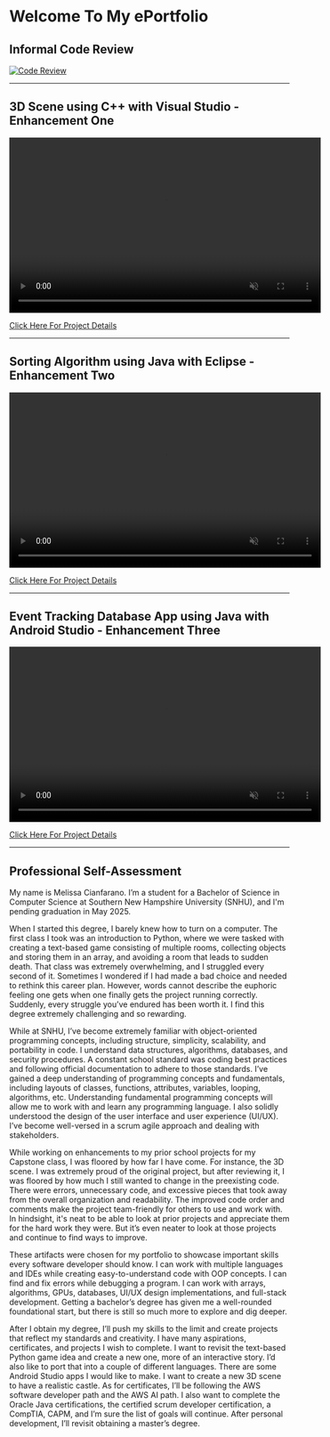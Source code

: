# Welcome To My ePortfolio

## Informal Code Review
[![Code Review](https://img.youtube.com/vi/yvcHImLN97k/maxresdefault.jpg)](https://www.youtube.com/watch?v=yvcHImLN97k)


***
## 3D Scene using C++ with Visual Studio - Enhancement One

<video width="560" height="315" controls loop="" muted = "" autoplay="">
  <source src="https://github.com/melcian404/melcian404.github.io/raw/refs/heads/main/docs/assets/3Dvid.mp4">
</video>



[Click Here For Project Details](https://github.com/melcian404/CPP-3D-Scene)

***

## Sorting Algorithm using Java with Eclipse - Enhancement Two

<video width="560" height="315" controls loop="" muted = "" autoplay="">
  <source src="https://github.com/melcian404/melcian404.github.io/raw/refs/heads/main/docs/assets/Algorithm.mp4">
</video>



[Click Here For Project Details](https://github.com/melcian404/Java-Sorting-Algorithm)


***
## Event Tracking Database App using Java with Android Studio - Enhancement Three

<video width="560" height="315" controls loop="" muted = "" autoplay="">
  <source src="https://github.com/melcian404/melcian404.github.io/raw/refs/heads/main/docs/assets/SignUpDatabase.mp4">
</video>

[Click Here For Project Details](https://github.com/melcian404/Java-Event-Track)

***
## Professional Self-Assessment
  
My name is Melissa Cianfarano. I’m a student for a Bachelor of Science in Computer Science at Southern New Hampshire University (SNHU), and I'm pending graduation in May 2025.

  
When I started this degree, I barely knew how to turn on a computer. The first class I took was an introduction to Python, where we were tasked with creating a text-based game consisting of multiple rooms, collecting objects and storing them in an array, and avoiding a room that leads to sudden death. That class was extremely overwhelming, and I struggled every second of it. Sometimes I wondered if I had made a bad choice and needed to rethink this career plan. However, words cannot describe the euphoric feeling one gets when one finally gets the project running correctly. Suddenly, every struggle you’ve endured has been worth it. I find this degree extremely challenging and so rewarding.

While at SNHU, I’ve become extremely familiar with object-oriented programming concepts, including structure, simplicity, scalability, and portability in code. I understand data structures, algorithms, databases, and security procedures. A constant school standard was coding best practices and following official documentation to adhere to those standards. I’ve gained a deep understanding of programming concepts and fundamentals, including layouts of classes, functions, attributes, variables, looping, algorithms, etc. Understanding fundamental programming concepts will allow me to work with and learn any programming language. I also solidly understood the design of the user interface and user experience (UI/UX). I’ve become well-versed in a scrum agile approach and dealing with stakeholders. 

While working on enhancements to my prior school projects for my Capstone class, I was floored by how far I have come. For instance, the 3D scene. I was extremely proud of the original project, but after reviewing it, I was floored by how much I still wanted to change in the preexisting code. There were errors, unnecessary code, and excessive pieces that took away from the overall organization and readability. The improved code order and comments make the project team-friendly for others to use and work with.  In hindsight, it's neat to be able to look at prior projects and appreciate them for the hard work they were. But it’s even neater to look at those projects and continue to find ways to improve. 

These artifacts were chosen for my portfolio to showcase important skills every software developer should know. I can work with multiple languages and IDEs while creating easy-to-understand code with OOP concepts. I can find and fix errors while debugging a program. I can work with arrays, algorithms, GPUs, databases, UI/UX design implementations, and full-stack development. Getting a bachelor’s degree has given me a well-rounded foundational start, but there is still so much more to explore and dig deeper. 

After I obtain my degree, I’ll push my skills to the limit and create projects that reflect my standards and creativity.  I have many aspirations, certificates, and projects I wish to complete. I want to revisit the text-based Python game idea and create a new one, more of an interactive story. I’d also like to port that into a couple of different languages. There are some Android Studio apps I would like to make. I want to create a new 3D scene to have a realistic castle. As for certificates, I’ll be following the AWS software developer path and the AWS AI path. I also want to complete the Oracle Java certifications, the certified scrum developer certification, a CompTIA, CAPM, and I’m sure the list of goals will continue. After personal development, I’ll revisit obtaining a master’s degree. 

